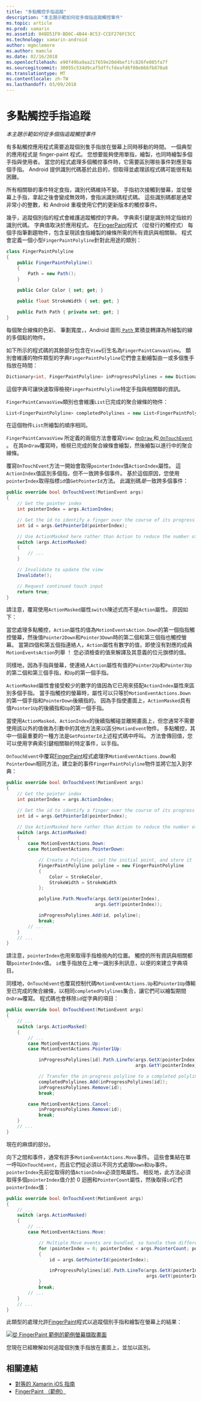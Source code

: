 ```yaml
---
title: "多點觸控手指追蹤"
description: "本主題示範如何從多個指追蹤觸控事件"
ms.topic: article
ms.prod: xamarin
ms.assetid: 048D51F9-BD6C-4B44-8C53-CCEF276FC5CC
ms.technology: xamarin-android
author: mgmclemore
ms.author: mamcle
ms.date: 02/16/2018
ms.openlocfilehash: e90f49ba9aa217659e20d4bef1fc826fe085fa7f
ms.sourcegitcommit: 30055c534d9caf5dffcfdeafd6f08e666fb870a8
ms.translationtype: MT
ms.contentlocale: zh-TW
ms.lasthandoff: 03/09/2018
---
```

# <a name="multi-touch-finger-tracking"></a>多點觸控手指追蹤

_本主題示範如何從多個指追蹤觸控事件_

有多點觸控應用程式需要追蹤個別隻手指放在螢幕上同時移動的時間。 一個典型的應用程式是 finger-paint 程式。 您想要能夠使用單指，繪製，也同時繪製多個手指與使用者。 當您的程式處理多個觸控事件時，它需要區別哪些事件對應至每個手指。 Android 提供識別代碼基於此目的，但取得並處理該程式碼可能很有點困難。

所有相關聯的事件特定食指，識別代碼維持不變。 手指初次接觸到螢幕，並從螢幕上手指，拿起之後會變成無效時，會指派識別碼程式碼。
這些識別碼都是通常非常小的整數，和 Android 重複使用它們的更新版本的觸控事件。

幾乎，追蹤個別指的程式會維護追蹤觸控的字典。 字典索引鍵是識別特定指紋的識別代碼。 字典值取決於應用程式。 在[FingerPaint](https://developer.xamarin.com/samples/monodroid/ApplicationFundamentals/FingerPaint)程式 （從發行的觸控式） 每個手指筆劃趨物件，包含呈現該食指繪製的線條所需的所有資訊與相關聯。 程式會定義一個小型`FingerPaintPolyline`針對此用途的類別：

```csharp
class FingerPaintPolyline
{
    public FingerPaintPolyline()
    {
        Path = new Path();
    }

    public Color Color { set; get; }

    public float StrokeWidth { set; get; }

    public Path Path { private set; get; }
}
```

每個聚合線條的色彩、 筆劃寬度，，Android 圖形[ `Path` ](https://developer.xamarin.com/api/type/Android.Graphics.Path/)累積並轉譯為所繪製的線的多個點的物件。

如下所示的程式碼的其餘部分包含在`View`衍生名為`FingerPaintCanvasView`。 類別會維護的物件類型的字典`FingerPaintPolyline`它們會主動繪製由一或多個隻手指放在時間：

```csharp
Dictionary<int, FingerPaintPolyline> inProgressPolylines = new Dictionary<int, FingerPaintPolyline>();
```

這個字典可讓快速取得檢視`FingerPaintPolyline`特定手指與相關聯的資訊。

`FingerPaintCanvasView`類別也會維護`List`已完成的聚合線條的物件：

```csharp
List<FingerPaintPolyline> completedPolylines = new List<FingerPaintPolyline>();
```

在這個物件`List`所繪製的順序相同。

`FingerPaintCanvasView` 所定義的兩個方法會覆寫`View`: [ `OnDraw` ](https://developer.xamarin.com/api/member/Android.Views.View.OnDraw/p/Android.Graphics.Canvas/)和[ `OnTouchEvent` ](https://developer.xamarin.com/api/member/Android.Views.View.OnTouchEvent/p/Android.Views.MotionEvent/)。
在其`OnDraw`覆寫時，檢視已完成的聚合線條會繪製，然後繪製以進行中的聚合線條。

覆寫`OnTouchEvent`方法一開始會取得`pointerIndex`值`ActionIndex`屬性。 這`ActionIndex`值區別多個指，但不一致跨多個事件。 基於這個原因，您使用`pointerIndex`取得指標`id`值`GetPointerId`方法。 此識別碼*是*一致跨多個事件：

```csharp
public override bool OnTouchEvent(MotionEvent args)
{
    // Get the pointer index
    int pointerIndex = args.ActionIndex;

    // Get the id to identify a finger over the course of its progress
    int id = args.GetPointerId(pointerIndex);

    // Use ActionMasked here rather than Action to reduce the number of possibilities
    switch (args.ActionMasked)
    {
        // ...
    }

    // Invalidate to update the view
    Invalidate();

    // Request continued touch input
    return true;
}
```

請注意，覆寫使用`ActionMasked`屬性`switch`陳述式而不是`Action`屬性。 原因如下：

當您處理多點觸控，`Action`屬性的值為`MotionEventsAction.Down`的第一個指指觸控螢幕，然後值`Pointer2Down`和`Pointer3Down`時的第二個和第三個指也觸控螢幕。 當第四個和第五個指連絡人，`Action`屬性有數字的值，即使沒有對應的成員`MotionEventsAction`列舉 ！ 您必須檢查的值來解譯及其意義的位元旗標的值。

同樣地，因為手指與螢幕，使連絡人`Action`屬性有值的`Pointer2Up`和`Pointer3Up`的第二個和第三個手指，和`Up`的第一個手指。

`ActionMasked`屬性會接受較少的數字的值因為它已用來搭配`ActionIndex`屬性來區別多個手指。 當手指觸控的螢幕時，屬性可以只等於`MotionEventActions.Down`的第一個手指和`PointerDown`後續指的。 因為手指使畫面上，`ActionMasked`具有值`Pointer1Up`的後續指和`Up`的第一個手指。

當使用`ActionMasked`、`ActionIndex`的後續指觸碰並離開畫面上，但您通常不需要使用該以外的值做為引數中的其他方法來以區分`MotionEvent`物件。 多點觸控，其中一個最重要的一種方法是`GetPointerId`上述程式碼中呼叫。 方法會傳回值，您可以使用字典索引鍵相關聯的特定事件，以手指。

`OnTouchEvent`中覆寫[FingerPaint](https://developer.xamarin.com/samples/monodroid/ApplicationFundamentals/FingerPaint)程式處理序`MotionEventActions.Down`和`PointerDown`相同方法，建立新的事件`FingerPaintPolyline`物件並將它加入到字典：

```csharp
public override bool OnTouchEvent(MotionEvent args)
{
    // Get the pointer index
    int pointerIndex = args.ActionIndex;

    // Get the id to identify a finger over the course of its progress
    int id = args.GetPointerId(pointerIndex);

    // Use ActionMasked here rather than Action to reduce the number of possibilities
    switch (args.ActionMasked)
    {
        case MotionEventActions.Down:
        case MotionEventActions.PointerDown:

            // Create a Polyline, set the initial point, and store it
            FingerPaintPolyline polyline = new FingerPaintPolyline
            {
                Color = StrokeColor,
                StrokeWidth = StrokeWidth
            };

            polyline.Path.MoveTo(args.GetX(pointerIndex),
                                 args.GetY(pointerIndex));

            inProgressPolylines.Add(id, polyline);
            break;
        // ...
    }
    // ...        
}
```

請注意，`pointerIndex`也用來取得手指檢視內的位置。 觸控的所有資訊與相關都聯`pointerIndex`值。 `id`隻手指放在上唯一識別多則訊息，以便的來建立字典項目。

同樣地，`OnTouchEvent`也覆寫控制代碼`MotionEventActions.Up`和`Pointer1Up`傳輸至已完成的聚合線條，以相同`completedPolylines`集合，讓它們可以繪製期間`OnDraw`覆寫。 程式碼也會移除`id`從字典的項目：

```csharp
public override bool OnTouchEvent(MotionEvent args)
{
    // ...
    switch (args.ActionMasked)
    {
        // ...
        case MotionEventActions.Up:
        case MotionEventActions.Pointer1Up:

            inProgressPolylines[id].Path.LineTo(args.GetX(pointerIndex),
                                                args.GetY(pointerIndex));

            // Transfer the in-progress polyline to a completed polyline
            completedPolylines.Add(inProgressPolylines[id]);
            inProgressPolylines.Remove(id);
            break;

        case MotionEventActions.Cancel:
            inProgressPolylines.Remove(id);
            break;
    }
    // ...        
}
```

現在的麻煩的部分。

向下之間和事件，通常有許多`MotionEventActions.Move`事件。 這些會集結在單一呼叫`OnTouchEvent`，而且它們從必須以不同方式處理`Down`和`Up`事件。 `pointerIndex`先前從取得的值`ActionIndex`必須忽略屬性。 相反地，此方法必須取得多個`pointerIndex`值介於 0 迴圈和`PointerCount`屬性，然後取得`id`它們`pointerIndex`值：

```csharp
public override bool OnTouchEvent(MotionEvent args)
{
    // ...
    switch (args.ActionMasked)
    {
        // ...
        case MotionEventActions.Move:

            // Multiple Move events are bundled, so handle them differently
            for (pointerIndex = 0; pointerIndex < args.PointerCount; pointerIndex++)
            {
                id = args.GetPointerId(pointerIndex);

                inProgressPolylines[id].Path.LineTo(args.GetX(pointerIndex),
                                                    args.GetY(pointerIndex));
            }
            break;
        // ...
    }
    // ...        
}
```

此類型的處理允許[FingerPaint](https://developer.xamarin.com/samples/monodroid/ApplicationFundamentals/FingerPaint)程式以追蹤個別手指和繪製在螢幕上的結果：

[![從 FingerPaint 範例的範例螢幕擷取畫面](touch-tracking-images/image01.png)](touch-tracking-images/image01.png#lightbox)

您現在已經瞭解如何追蹤個別隻手指放在畫面上，並加以區別。


## <a name="related-links"></a>相關連結

- [對等的 Xamarin iOS 指南](~/ios/app-fundamentals/touch/touch-tracking.md)
- [FingerPaint （範例）](https://developer.xamarin.com/samples/monodroid/ApplicationFundamentals/FingerPaint)
